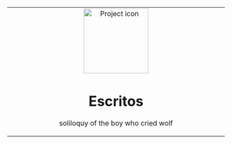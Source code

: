 <table align="center"><tr><td align="center" width="9999">
<img src="https://kuon.s-ul.eu/pmGc4x3D" align="center" width="150" alt="Project icon">
  
  # Escritos

soliloquy of the boy who cried wolf
</td></tr></table>
